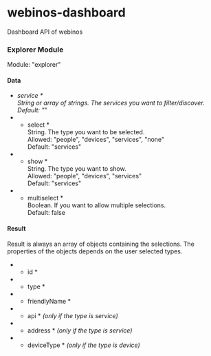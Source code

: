 webinos-dashboard
=================

Dashboard API of webinos


### Explorer Module ###
Module: "explorer"

#### Data ####
- *service * <br/>
String or array of strings. The services you want to filter/discover. <br/>
Default: "*"
- * select * <br/>
String. The type you want to be selected. <br/>
Allowed: "people", "devices", "services", "none" <br/>
Default: "services"
- * show * <br/>
String. The type you want to show. <br/>
Allowed: "people", "devices", "services" <br/>
Default: "services"
- * multiselect * <br/>
Boolean. If you want to allow multiple selections. <br/>
Default: false

#### Result ####
Result is always an array of objects containing the selections. The properties of the objects depends on the user selected types.
- * id *
- * type *
- * friendlyName *
- * api * _(only if the type is service)_
- * address * _(only if the type is service)_
- * deviceType * _(only if the type is device)_
